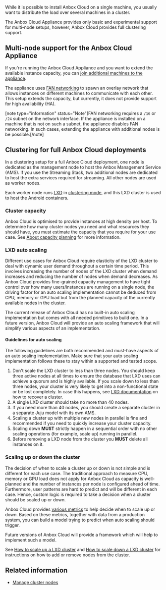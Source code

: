 While it is possible to install Anbox Cloud on a single machine, you usually want to distribute the load over several machines in a cluster.

The Anbox Cloud Appliance provides only basic and experimental support for multi-node setups, however, Anbox Cloud provides full clustering support.

<a name="multi-node-appliance"></a>
## Multi-node support for the Anbox Cloud Appliance

If you're running the Anbox Cloud Appliance and you want to extend the available instance capacity, you can [join additional machines to the appliance](https://discourse.ubuntu.com/t/how-to-join-a-machine-to-the-anbox-cloud-appliance/29054).

The appliance uses [FAN networking](https://wiki.ubuntu.com/FanNetworking) to spawn an overlay network that allows instances on different machines to communicate with each other. This setup extends the capacity, but currently, it does not provide support for high availability (HA).

[note type="information" status="Note"]FAN networking requires a `/16` or `/24` subnet on the network interface. If the appliance is installed on a machine that is not on such a subnet, the appliance disables FAN networking. In such cases, extending the appliance with additional nodes is be possible.[/note]

<a name="clustering-anbox-cloud"></a>
## Clustering for full Anbox Cloud deployments

In a clustering setup for a full Anbox Cloud deployment, one node is dedicated as the management node to host the Anbox Management Service (AMS). If you use the Streaming Stack, two additional nodes are dedicated to host the extra services required for streaming. All other nodes are used as worker nodes.

Each worker node runs [LXD](https://ubuntu.com/lxd) in [clustering mode](https://documentation.ubuntu.com/lxd/en/latest/clustering/), and this LXD cluster is used to host the Android containers.

### Cluster capacity

Anbox Cloud is optimised to provide instances at high density per host. To determine how many cluster nodes you need and what resources they should have, you must estimate the capacity that you require for your use case. See [About capacity planning](https://discourse.ubuntu.com/t/about-capacity-planning/28717) for more information.

### LXD auto scaling

Different use cases for Anbox Cloud require elasticity of the LXD cluster to deal with dynamic user demand throughout a certain time period. This involves increasing the number of nodes of the LXD cluster when demand increases and reducing the number of nodes when demand decreases. As Anbox Cloud provides fine-grained capacity management to have tight control over how many users/instances are running on a single node, the driving factor for an auto scaling implementation cannot be deduced from CPU, memory or GPU load but from the planned capacity of the currently available nodes in the cluster.

The current release of Anbox Cloud has no built-in auto scaling implementation but comes with all needed primitives to build one. In a future version, Anbox Cloud will provide an auto scaling framework that will simplify various aspects of an implementation.

#### Guidelines for auto scaling

The following guidelines are both recommended and must-have aspects of an auto scaling implementation. Make sure that your auto scaling implementation follows these to stay within a supported and tested scope.

1. Don't scale the LXD cluster to less than three nodes. You should keep three active nodes at all times to ensure the database that LXD uses can achieve a quorum and is highly available. If you scale down to less than three nodes, your cluster is very likely to get into a non-functional state or be lost completely. In case this happens, see [LXD documentation](https://documentation.ubuntu.com/lxd/en/latest/howto/cluster_recover/) on how to recover a cluster.
1. A single LXD cluster should take no more than 40 nodes.
1. If you need more than 40 nodes, you should create a separate cluster in a separate Juju model with its own AMS.
1. Scaling a cluster up with multiple new nodes in parallel is fine and recommended if you need to quickly increase your cluster capacity.
1. Scaling down **MUST** strictly happen in a sequential order with no other scaling operations (for example, scale up) running in parallel.
1. Before removing a LXD node from the cluster you **MUST** delete all instances on it.

### Scaling up or down the cluster

The decision of when to scale a cluster up or down is not simple and is different for each use case. The traditional approach to measure CPU, memory or GPU load does not apply for Anbox Cloud as capacity is well-planned and the number of instances per node is configured ahead of time. Furthermore, user patterns are hard to predict and will be different in each case. Hence, custom logic is required to take a decision when a cluster should be scaled up or down.

Anbox Cloud provides [various metrics](https://discourse.ubuntu.com/t/prometheus-metrics/19521) to help decide when to scale up or down. Based on these metrics, together with data from a production system, you can build a model trying to predict when auto scaling should trigger.

Future versions of Anbox Cloud will provide a framework which will help to implement such a model.

See [How to scale up a LXD cluster](https://discourse.ubuntu.com/t/scale-up-a-lxd-cluster/24322) and [How to scale down a LXD cluster](https://discourse.ubuntu.com/t/scale-down-a-lxd-cluster/24323) for instructions on how to add or remove nodes from the cluster.

## Related information
* [Manage cluster nodes](https://discourse.ubuntu.com/t/how-to-manage-cluster-nodes/24334)

